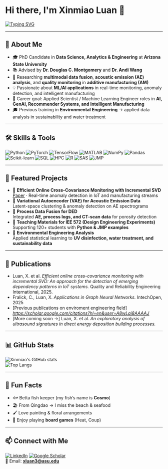 # Hi there, I'm Xinmiao Luan 👋

[![Typing SVG](https://readme-typing-svg.herokuapp.com?size=22&duration=4000&lines=PhD+Candidate+%7C+Data+Science;Machine+Learning+%7C+Applied+Science;Additive+Manufacturing+Researcher)](https://git.io/typing-svg)

---

## 🔬 About Me
- 🎓 PhD Candidate in **Data Science, Analytics & Engineering** at **Arizona State University**
- 📚 Advised by **Dr. Douglas C. Montgomery** and **Dr. Andi Wang**
- 🧪 Researching **multimodal data fusion**, **acoustic emission (AE) analysis**, and **quality monitoring** in **additive manufacturing (AM)**
- 💡 Passionate about **ML/AI applications** in real-time monitoring, anomaly detection, and intelligent manufacturing
- 🎯 Career goal: Applied Scientist / Machine Learning Engineer roles in **AI, GenAI, Recommender Systems, and Intelligent Manufacturing**
- 🎓 Previous training in **Environmental Engineering** → applied data analysis in sustainability and water treatment

---

## 🛠 Skills & Tools
![Python](https://img.shields.io/badge/Python-3776AB?logo=python&logoColor=white)
![PyTorch](https://img.shields.io/badge/PyTorch-EE4C2C?logo=pytorch&logoColor=white)
![TensorFlow](https://img.shields.io/badge/TensorFlow-FF6F00?logo=tensorflow&logoColor=white)
![MATLAB](https://img.shields.io/badge/MATLAB-0076A8?logo=mathworks&logoColor=white)
![NumPy](https://img.shields.io/badge/NumPy-013243?logo=numpy&logoColor=white)
![Pandas](https://img.shields.io/badge/Pandas-150458?logo=pandas&logoColor=white)
![Scikit-learn](https://img.shields.io/badge/scikit--learn-F7931E?logo=scikitlearn&logoColor=white)
![SQL](https://img.shields.io/badge/SQL-4479A1?logo=postgresql&logoColor=white)
![HPC](https://img.shields.io/badge/HPC-2C3E50?logo=linux&logoColor=white)
![R](https://img.shields.io/badge/R-276DC3?logo=r&logoColor=white)
![SAS](https://img.shields.io/badge/SAS-1E90FF?logo=sas&logoColor=white)
![JMP](https://img.shields.io/badge/JMP-2E8B57?logo=statistics&logoColor=white)

---

## 📂 Featured Projects
- 🔹 **Efficient Online Cross-Covariance Monitoring with Incremental SVD**  
  [Paper](#) · Real-time anomaly detection in IoT and manufacturing streams
- 🔹 **Variational Autoencoder (VAE) for Acoustic Emission Data**  
  Latent-space clustering & anomaly detection on AE spectrograms
- 🔹 **Process Data Fusion for DED**  
  Integrated **AE, process logs, and CT-scan data** for porosity detection
- 🔹 **Teaching Materials for IEE 572 (Design Engineering Experiments)**  
  Supporting 120+ students with **Python & JMP examples**
- 🔹 **Environmental Engineering Analysis**  
  Applied statistical learning to **UV disinfection, water treatment, and sustainability data**

---

## 📝 Publications
- Luan, X. et al. *Efficient online cross-covariance monitoring with incremental SVD: An approach for the detection of emerging dependency patterns in IoT systems.* Quality and Reliability Engineering International, 2025.
- Fralick, C., Luan, X. *Applications in Graph Neural Networks.* IntechOpen, 2025
- [Previous publications on enviroment engineering field] *https://scholar.google.com/citations?hl=en&user=A8wLai8AAAAJ*
- [More coming soon →] Luan, X. et al. *An exploratory analysis of ultrasound signatures in direct energy deposition building processes.*

---

## 📊 GitHub Stats
![Xinmiao's GitHub stats](https://github-readme-stats.vercel.app/api?username=Xinmiao-Luan&show_icons=true&theme=radical)  
![Top Langs](https://github-readme-stats.vercel.app/api/top-langs/?username=Xinmiao-Luan&layout=compact&theme=radical)

---

## 🎨 Fun Facts
- 🐟 Betta fish keeper (my fish’s name is **Cosmo**)
- 🏖️ From Qingdao → I miss the beach & seafood
- 🖌️ Love painting & floral arrangements
- 🎲 Enjoy playing **board games** (Heat, Coup)

---

## 📫 Connect with Me
[![LinkedIn](https://img.shields.io/badge/LinkedIn-blue?logo=linkedin&logoColor=white)](https://www.linkedin.com/in/xinmiao-luan-b34231216/)
[![Google Scholar](https://img.shields.io/badge/Google%20Scholar-4285F4?logo=googlescholar&logoColor=white)](https://scholar.google.com/citations?hl=en&user=A8wLai8AAAAJ)  
📧 Email: **xluan3@asu.edu**
